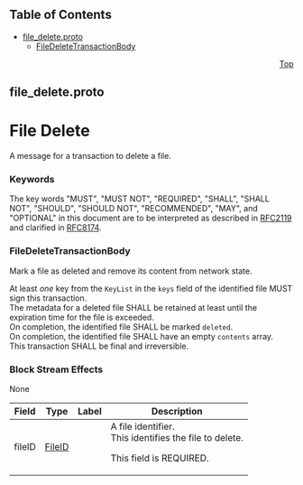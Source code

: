 ## Table of Contents

- [file_delete.proto](#file_delete-proto)
    - [FileDeleteTransactionBody](#proto-FileDeleteTransactionBody)
  



<a name="file_delete-proto"></a>
<p align="right"><a href="#top">Top</a></p>

## file_delete.proto
# File Delete
A message for a transaction to delete a file.

### Keywords
The key words "MUST", "MUST NOT", "REQUIRED", "SHALL", "SHALL NOT",
"SHOULD", "SHOULD NOT", "RECOMMENDED", "MAY", and "OPTIONAL" in this
document are to be interpreted as described in
[RFC2119](https://www.ietf.org/rfc/rfc2119) and clarified in
[RFC8174](https://www.ietf.org/rfc/rfc8174).


<a name="proto-FileDeleteTransactionBody"></a>

### FileDeleteTransactionBody
Mark a file as deleted and remove its content from network state.

At least _one_ key from the `KeyList` in the `keys` field of the
identified file MUST sign this transaction.<br/>
The metadata for a deleted file SHALL be retained at least until the
expiration time for the file is exceeded.<br/>
On completion, the identified file SHALL be marked `deleted`.<br/>
On completion, the identified file SHALL have an empty `contents` array.<br/>
This transaction SHALL be final and irreversible.

### Block Stream Effects
None


| Field | Type | Label | Description |
| ----- | ---- | ----- | ----------- |
| fileID | [FileID](#proto-FileID) |  | A file identifier.<br/> This identifies the file to delete. <p> This field is REQUIRED. |





 <!-- end messages -->

 <!-- end enums -->

 <!-- end HasExtensions -->

 <!-- end services -->



